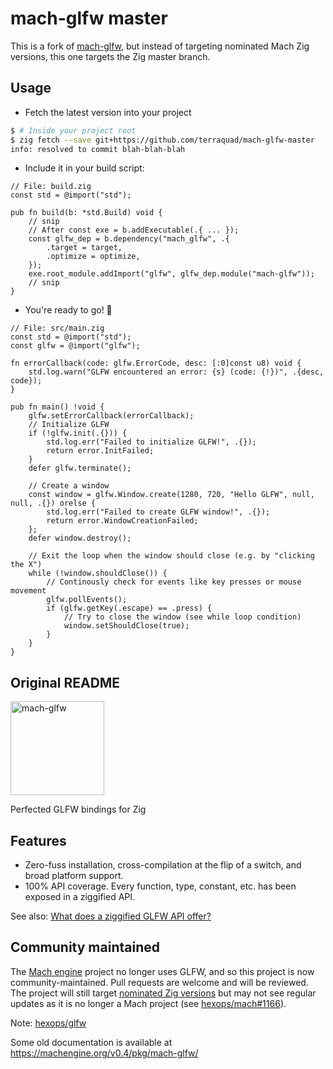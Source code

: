 # mach-glfw master

This is a fork of [mach-glfw](https://github.com/slimsag/mach-glfw), but instead of targeting nominated Mach Zig versions, this one targets the Zig master branch.

## Usage

- Fetch the latest version into your project

```sh
$ # Inside your project root
$ zig fetch --save git+https://github.com/terraquad/mach-glfw-master
info: resolved to commit blah-blah-blah
```

- Include it in your build script:

```zig
// File: build.zig
const std = @import("std");

pub fn build(b: *std.Build) void {
    // snip
    // After const exe = b.addExecutable(.{ ... });
    const glfw_dep = b.dependency("mach_glfw", .{
        .target = target,
        .optimize = optimize,
    });
    exe.root_module.addImport("glfw", glfw_dep.module("mach-glfw"));
    // snip
}
```

- You're ready to go! 🎉

```zig
// File: src/main.zig
const std = @import("std");
const glfw = @import("glfw");

fn errorCallback(code: glfw.ErrorCode, desc: [:0]const u8) void {
    std.log.warn("GLFW encountered an error: {s} (code: {!})", .{desc, code});
}

pub fn main() !void {
    glfw.setErrorCallback(errorCallback);
    // Initialize GLFW
    if (!glfw.init(.{})) {
        std.log.err("Failed to initialize GLFW!", .{});
        return error.InitFailed;
    }
    defer glfw.terminate();

    // Create a window
    const window = glfw.Window.create(1280, 720, "Hello GLFW", null, null, .{}) orelse {
        std.log.err("Failed to create GLFW window!", .{});
        return error.WindowCreationFailed;
    };
    defer window.destroy();

    // Exit the loop when the window should close (e.g. by "clicking the X")
    while (!window.shouldClose()) {
        // Continously check for events like key presses or mouse movement
        glfw.pollEvents();
        if (glfw.getKey(.escape) == .press) {
            // Try to close the window (see while loop condition)
            window.setShouldClose(true);
        }
    }
}
```

## Original README

<a href="https://machengine.org/pkg/mach-glfw">
    <picture>
        <source media="(prefers-color-scheme: dark)" srcset="https://machengine.org/assets/mach/glfw-full-dark.svg">
        <img alt="mach-glfw" src="https://machengine.org/assets/mach/glfw-full-light.svg" height="150px">
    </picture>
</a>

Perfected GLFW bindings for Zig

## Features

* Zero-fuss installation, cross-compilation at the flip of a switch, and broad platform support.
* 100% API coverage. Every function, type, constant, etc. has been exposed in a ziggified API.

See also: [What does a ziggified GLFW API offer?](https://machengine.org/pkg/mach-glfw/)

## Community maintained

The [Mach engine](https://machengine.org/) project no longer uses GLFW, and so this project is now community-maintained. Pull requests are welcome and will be reviewed. The project will still target [nominated Zig versions](https://machengine.org/about/zig-version/) but may not see regular updates as it is no longer a Mach project (see [hexops/mach#1166](https://github.com/hexops/mach/issues/1166)).

Note: [hexops/glfw]()

Some old documentation is available at https://machengine.org/v0.4/pkg/mach-glfw/

